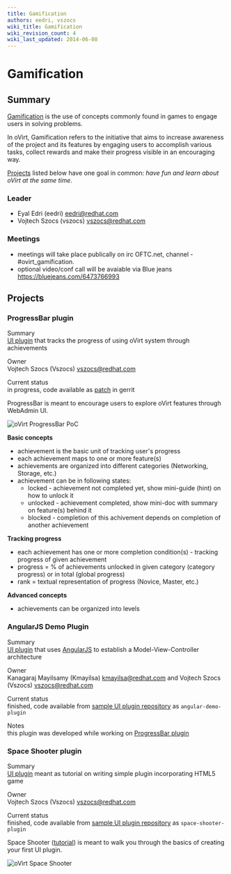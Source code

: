 ```yaml
---
title: Gamification
authors: eedri, vszocs
wiki_title: Gamification
wiki_revision_count: 4
wiki_last_updated: 2014-06-08
---
```


# Gamification

## Summary

[Gamification](http://en.wikipedia.org/wiki/Gamification) is the use of concepts commonly found in games to engage users in solving problems.

In oVirt, Gamification refers to the initiative that aims to increase awareness of the project and its features by engaging users to accomplish various tasks, collect rewards and make their progress visible in an encouraging way.

[Projects](#Projects) listed below have one goal in common: *have fun and learn about oVirt at the same time*.

### Leader

*   Eyal Edri (eedri) <eedri@redhat.com>
*   Vojtech Szocs (vszocs) <vszocs@redhat.com>

### Meetings

*   meetings will take place publically on irc OFTC.net, channel - #ovirt_gamification.
*   optional video/conf call will be avaiable via Blue jeans <https://bluejeans.com/6473766993>

## Projects

### ProgressBar plugin

Summary  
[UI plugin](/develop/release-management/features/ux/uiplugins/) that tracks the progress of using oVirt system through achievements

Owner  
Vojtech Szocs (Vszocs) <vszocs@redhat.com>

Current status  
in progress, code available as [patch](http://gerrit.ovirt.org/#/c/23013/) in gerrit

ProgressBar is meant to encourage users to explore oVirt features through WebAdmin UI.

![oVirt ProgressBar PoC](/images/wiki/Progressbar-plugin-poc.png "oVirt ProgressBar PoC")

**Basic concepts**

*   achievement is the basic unit of tracking user's progress
*   each achievement maps to one or more feature(s)
*   achievements are organized into different categories (Networking, Storage, etc.)
*   achievement can be in following states:
    -   locked - achievement not completed yet, show mini-guide (hint) on how to unlock it
    -   unlocked - achievement completed, show mini-doc with summary on feature(s) behind it
    -   blocked - completion of this achivement depends on completion of another achievement

**Tracking progress**

*   each achievement has one or more completion condition(s) - tracking progress of given achievement
*   progress = % of achievements unlocked in given category (category progress) or in total (global progress)
*   rank = textual representation of progress (Novice, Master, etc.)

**Advanced concepts**

*   achievements can be organized into levels

### AngularJS Demo Plugin

Summary  
[UI plugin](/develop/release-management/features/ux/uiplugins/) that uses [AngularJS](http://angularjs.org/) to establish a Model-View-Controller architecture

Owner  
Kanagaraj Mayilsamy (Kmayilsa) <kmayilsa@redhat.com> and Vojtech Szocs (Vszocs) <vszocs@redhat.com>

Current status  
finished, code available from [sample UI plugin repository](/develop/release-management/features/ux/uiplugins/#sample-ui-plugins) as `angular-demo-plugin`

Notes  
this plugin was developed while working on [ProgressBar plugin](#ProgressBar_plugin)

### Space Shooter plugin

Summary  
[UI plugin](/develop/release-management/features/ux/uiplugins/) meant as tutorial on writing simple plugin incorporating HTML5 game

Owner  
Vojtech Szocs (Vszocs) <vszocs@redhat.com>

Current status  
finished, code available from [sample UI plugin repository](/develop/release-management/features/ux/uiplugins/#sample-ui-plugins) as `space-shooter-plugin`

Space Shooter ([tutorial](/develop/developer-guide/ui-plugin-tutorial/)) is meant to walk you through the basics of creating your first UI plugin.

![oVirt Space Shooter](/images/wiki/OVirt_Space_Shooter_3.png "oVirt Space Shooter")
